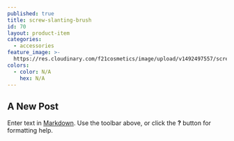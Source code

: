 ```yaml
---
published: true
title: screw-slanting-brush
id: 70
layout: product-item
categories:
  - accessories
feature_image: >-
  https://res.cloudinary.com/f21cosmetics/image/upload/v1492497557/screw-slanting-brush.jpg
colors:
  - color: N/A
    hex: N/A
---
```

## A New Post

Enter text in [Markdown](http://daringfireball.net/projects/markdown/). Use the toolbar above, or click the **?** button for formatting help.
